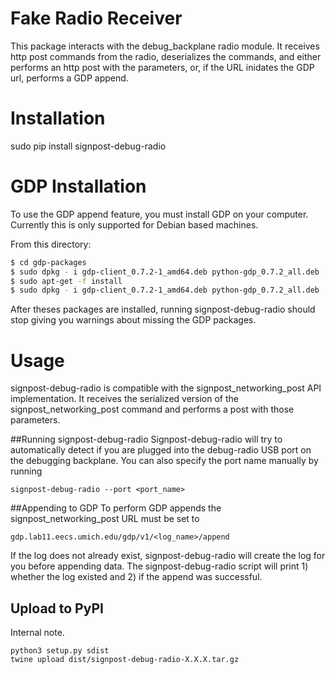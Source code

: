 Fake Radio Receiver
===========

This package interacts with the debug_backplane radio module. It receives
http post commands from the radio, deserializes the commands,
and either performs an http post with the parameters, or, if the 
URL inidates the GDP url, performs a GDP append.

Installation
===========
sudo pip install signpost-debug-radio

GDP Installation
===============
To use the GDP append feature, you must install GDP on your computer.
Currently this is only supported for Debian based machines.

From this directory:

```bash
$ cd gdp-packages
$ sudo dpkg - i gdp-client_0.7.2-1_amd64.deb python-gdp_0.7.2_all.deb
$ sudo apt-get -f install
$ sudo dpkg - i gdp-client_0.7.2-1_amd64.deb python-gdp_0.7.2_all.deb
```

After theses packages are installed, running signpost-debug-radio
should stop giving you warnings about missing the GDP packages.

Usage
=====
signpost-debug-radio is compatible with the signpost_networking_post
API implementation. It receives the serialized version of the signpost_networking_post
command and performs a post with those parameters.

##Running signpost-debug-radio
Signpost-debug-radio will try to automatically detect if you are plugged
into the debug-radio USB port on the debugging backplane. You can also
specify the port name manually by running

```
signpost-debug-radio --port <port_name>
```

##Appending to GDP
To perform GDP appends the signpost_networking_post URL must be set to

```
gdp.lab11.eecs.umich.edu/gdp/v1/<log_name>/append
```

If the log does not already exist, signpost-debug-radio will create
the log for you before appending data. The signpost-debug-radio script
will print 1) whether the log existed and 2) if the append was successful.


Upload to PyPI
--------------
Internal note.

    python3 setup.py sdist
    twine upload dist/signpost-debug-radio-X.X.X.tar.gz
